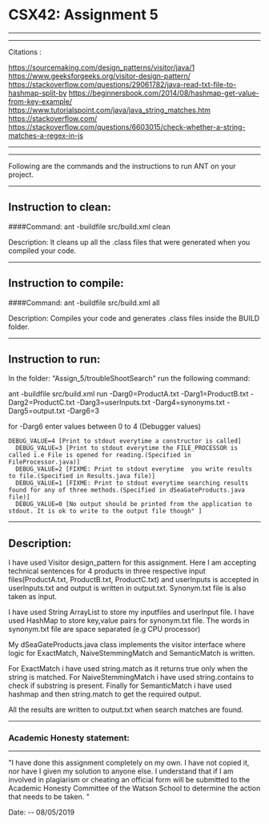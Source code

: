 # CSX42: Assignment 5


-----------------------------------------------------------------------
-----------------------------------------------------------------------
Citations :

https://sourcemaking.com/design_patterns/visitor/java/1
https://www.geeksforgeeks.org/visitor-design-pattern/
https://stackoverflow.com/questions/29061782/java-read-txt-file-to-hashmap-split-by
https://beginnersbook.com/2014/08/hashmap-get-value-from-key-example/
https://www.tutorialspoint.com/java/java_string_matches.htm
https://stackoverflow.com/
https://stackoverflow.com/questions/6603015/check-whether-a-string-matches-a-regex-in-js

-----------------------------------------------------------------------
-----------------------------------------------------------------------
Following are the commands and the instructions to run ANT on your project.

-----------------------------------------------------------------------
## Instruction to clean:

####Command: ant -buildfile src/build.xml clean

Description: It cleans up all the .class files that were generated when you
compiled your code.

-----------------------------------------------------------------------
## Instruction to compile:

####Command: ant -buildfile src/build.xml all

Description: Compiles your code and generates .class files inside the BUILD folder.

-----------------------------------------------------------------------
## Instruction to run:

In the folder: "Assign_5/troubleShootSearch" run the following command:

ant -buildfile src/build.xml run -Darg0=ProductA.txt -Darg1=ProductB.txt -Darg2=ProductC.txt -Darg3=userInputs.txt -Darg4=synonyms.txt -Darg5=output.txt -Darg6=3

for -Darg6 enter values between 0 to 4 (Debugger values)

    DEBUG_VALUE=4 [Print to stdout everytime a constructor is called]
	  DEBUG_VALUE=3 [Print to stdout everytime the FILE_PROCESSOR is called i.e File is opened for reading.(Specified in FileProcessor.java)]
	  DEBUG_VALUE=2 [FIXME: Print to stdout everytime  you write results to file.(Specified in Results.java file)]
	  DEBUG_VALUE=1 [FIXME: Print to stdout everytime searching results found for any of three methods.(Specified in dSeaGateProducts.java file)]
	  DEBUG_VALUE=0 [No output should be printed from the application to stdout. It is ok to write to the output file though" ]


-----------------------------------------------------------------------
## Description:

I have used Visitor design_pattern for this assignment.
Here I am accepting technical sentences for 4 products in three respective input files(ProductA.txt, ProductB.txt, ProductC.txt) and userInputs is accepted in userInputs.txt and output is written in output.txt. Synonym.txt file is also taken as input.

I have used String ArrayList to store my inputfiles and userInput file.
I have used HashMap to store key,value pairs for synonym.txt file. The words in synonym.txt file are space separated (e.g CPU processor)

My dSeaGateProducts.java class implements the visitor interface where logic for ExactMatch, NaiveStemmingMatch and SemanticMatch is written.

For ExactMatch i have used string.match as it returns true only when the string is matched.
For NaiveStemmingMatch i have used string.contains to check if substring is present.
Finally for SemanticMatch i have used hashmap and then string.match to get the required output.

All the results are written to output.txt when search matches are found.

-----------------------------------------------------------------------
### Academic Honesty statement:
-----------------------------------------------------------------------

"I have done this assignment completely on my own. I have not copied
it, nor have I given my solution to anyone else. I understand that if
I am involved in plagiarism or cheating an official form will be
submitted to the Academic Honesty Committee of the Watson School to
determine the action that needs to be taken. "

Date: -- 08/05/2019
